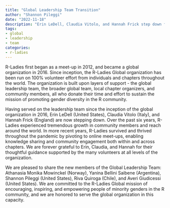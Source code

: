 ```yaml
---
title: "Global Leadership Team Transition"
author: "Shannon Pileggi"
date: "2022-11-18"
description: "Erin LeDell, Claudia Vitolo, and Hannah Frick step down from the Global Leadership Team."
tags: 
- global
- leadership 
- team
categories:
- r-ladies
---
```


R-Ladies first began as a meet-up in 2012, and became a global organization in 2016. 
Since inception, the R-Ladies Global organization has been run on 100% 
volunteer effort from individuals and chapters throughout the world. The organization
is built upon layers of support - the global leadership team, the broader global 
team, local chapter organizers, and community members, all who donate their time
and effort to sustain the mission of promoting gender diversity in the R community.

Having served on the leadership team since the inception of the global organization
in 2016, Erin LeDell (United States), Claudia Vitolo (Italy), and Hannah Frick 
(England) are now stepping down. Over the past six years, R-Ladies experienced 
tremendous growth in community members and reach around the world. In more recent years, 
R-Ladies survived and thrived throughout the pandemic by pivoting to online meet-ups, enabling knowledge sharing and community engagement both within and across chapters. We are forever grateful
to Erin, Claudia, and Hannah for their thoughtful guidance supported by the many 
volunteers at all levels of the organization.

We are pleased to share the new members of the Global Leadership Team: Athanasia 
Monika Mowinckel (Norway), Yanina Bellini Saibene (Argentina), Shannon Pileggi
(United States), Riva Quiroga (Chile), and Averi Giudicessi (United States). We are
committed to the R-Ladies Global mission of encouraging, inspiring, and empowering
people of minority genders in the R community, and we are honored to serve the 
global organization in this capacity.

